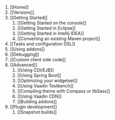 1. [[Home]]
1. [[Versions]]
1. [[Getting Started]]
    1. [[Getting Started on the console]]
    1. [[Getting Started in Eclipse]]
    1. [[Getting Started in Intellij IDEA]]
    1. [[Converting an existing Maven project]]
1. [[Tasks and configuration DSL]]
1. [[Using addons]]
1. [[Debugging]]
1. [[Custom client side code]]
1. [[Advanced]]
    1. [[Using CDI/EJB]]
    1. [[Using Spring Boot]]
    1. [[Optimizing your widgetset]]
    1. [[Using Vaadin Testbench]]
    1. [[Compiling theme with Compass or libSass]]
    1. [[Using Vaadin CDN]] 
    1. [[Building addons]]
1. [[Plugin development]]
    1. [[Snapshot builds]]
